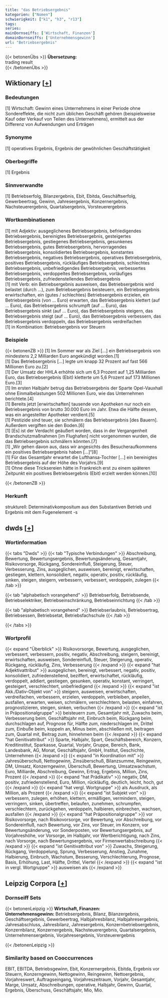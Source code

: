 ```yaml
---
title: "das Betriebsergebnis"
kategorien: ["Nomen"]
schwierigkeit: ["k1", "h3", "r13"]
tags:
series:
mainDornseiffs: ['Wirtschaft, Finanzen']
domainDornseiffs: ['Unternehmensgewinn']
url: "Betriebsergebnis"
---
```


{{< betonenÜbs >}}
**Übersetzung:**  
trading result  
{{< /betonenÜbs >}}

## Wiktionary [[+](https://de.wiktionary.org/wiki/Betriebsergebnis)]

### Bedeutungen
[1] Wirtschaft: Gewinn eines Unternehmens in einer Periode ohne Sondereffekte, die nicht zum üblichen Geschäft gehören (beispielsweise Kauf oder Verkauf von Teilen des Unternehmens), ermittelt aus der Differenz von Aufwendungen und Erträgen  

### Synonyme
[1] operatives Ergebnis, Ergebnis der gewöhnlichen Geschäftstätigkeit  

### Oberbegriffe
[1] Ergebnis  

### Sinnverwandte
[1] Betriebserfolg, Bilanzergebnis, Ebit, Ebitda, Geschäftserfolg, Gewerbeertrag, Gewinn, Jahresergebnis, Konzernergebnis, Nachsteuerergebnis, Quartalsergebnis, Vorsteuerergebnis  

### Wortkombinationen
[1] mit Adjektiv: ausgeglichenes Betriebsergebnis, befriedigendes Betriebsergebnis, bereinigtes Betriebsergebnis, gesteigertes Betriebsergebnis, gestiegenes Betriebsergebnis, gesunkenes Betriebsergebnis, gutes Betriebsergebnis, hervorragendes Betriebsergebnis, konsolidiertes Betriebsergebnis, konstantes Betriebsergebnis, negatives Betriebsergebnis, operatives Betriebsergebnis, positives Betriebsergebnis, rückläufiges Betriebsergebnis, schlechtes Betriebsergebnis, unbefriedigendes Betriebsergebnis, verbessertes Betriebsergebnis, verdoppeltes Betriebsergebnis, vorläufiges Betriebsergebnis, zufriedenstellendes Betriebsergebnis  
[1] mit Verb: ein Betriebsergebnis ausweisen, das Betriebsergebnis wird belastet (durch …), zum Betriebsergebnis beisteuern, ein Betriebsergebnis erwirtschaften, ein (gutes / schlechtes) Betriebsergebnis erzielen, ein Betriebsergebnis (von … Euro) erwarten, das Betriebsergebnis klettert (auf … Euro), das Betriebsergebnis schrumpft (auf … Euro), das Betriebsergebnis sinkt (auf … Euro), das Betriebsergebnis steigern, das Betriebsergebnis steigt (auf … Euro), das Betriebsergebnis verbessern, das Betriebsergebnis verdoppeln, das Betriebsergebnis verdreifachen  
[1] in Kombination: Betriebsergebnis vor Steuern  

### Beispiele
{{< betonenZB >}}
[1] Im Sommer war als Ziel […] ein Betriebsergebnis von mindestens 2,2 Milliarden Euro angekündigt worden.[1]  
[1] Das Betriebsergebnis […] legte um knapp 32 Prozent auf fast 566 Millionen Euro zu.[2]  
[1] Der Umsatz der HHLA erhöhte sich um 6,3 Prozent auf 1,25 Milliarden Euro, das Betriebsergebnis (Ebit) kletterte um 5,6 Prozent auf 173 Millionen Euro.[3]  
[1]  Im ersten Halbjahr betrug das Betriebsergebnis der Sparte Opel-Vauxhall ohne Einmalbelastungen 502 Millionen Euro, wie das Unternehmen berichtete.[4]  
[1] Bereits jetzt [erwirtschaften] tausende von Apotheken nur noch ein Betriebsergebnis von brutto 30.000 Euro im Jahr. Etwa die Hälfte dessen, was ein angestellter Apotheker verdient.[5]  
[1] Pestizide sind teuer, sie schmälern das Betriebsergebnis [des Bauern]. Außerdem vergiften sie den Boden.[6]  
[1] [Es] ist der Verdacht geäußert worden, dass in der Vergangenheit Brandschutzmaßnahmen [im Flughafen] nicht vorgenommen wurden, die das Betriebsergebnis schmälern könnten.[7]  
[1] „Wir gehen davon aus, dass wir angesichts des Besucheraufkommens ein positives Betriebsergebnis haben […]“[8]  
[1] Für das Gesamtjahr erwartet die Lufthansa-Tochter […] ein bereinigtes Betriebsergebnis auf der Höhe des Vorjahrs.[9]  
[1] Ohne diese Tricksereien hätte in Frankreich erst zu einem späteren Zeitpunkt ein positives Betriebsergebnis (Ebit) erzielt werden können.[10]  

{{< /betonenZB >}}
### Herkunft
strukturell: Determinativkompositum aus den Substantiven Betrieb und Ergebnis mit dem Fugenelement -s  



## dwds [[+](https://www.dwds.de/wb/Betriebsergebnis)]

### Wortinformation
{{< tabs "Dwds" >}}
{{< tab "Typische Verbindungen" >}}
Abschreibung, Bewertung, Bewertungsergebnis, Bewertungsänderung, Gesamtjahr, Risikovorsorge, Rückgang, Sondereinfluß, Steigerung, Steuer, Verbesserung, Zins, ausgeglichen, ausweisen, bereinigt, erwirtschaften, gestiegen, klettern, konsolidiert, negativ, operativ, positiv, rückläufig, sinken, steigen, steigern, verbessern, verbessert, verdoppeln, zulegen
{{< /tab >}}

{{< tab "alphabetisch vorangehend" >}}
Betriebserfolg, Betriebsende, Betriebselektriker, Betriebseinschränkung, Betriebseinrichtung
{{< /tab >}}

{{< tab "alphabetisch vorangehend" >}}
Betriebserlaubnis, Betriebsertrag, Betriebsessen, Betriebsetat, Betriebsfachschule
{{< /tab >}}

{{< /tabs >}}

### Wortprofil
{{< expand "Überblick" >}} Risikovorsorge, Bewertung, ausgeglichen, verbessert, verbessern, positiv, negativ, Abschreibung, steigern, bereinigt, erwirtschaften, ausweisen, Sondereinfluß, Steuer, Steigerung, operativ, Rückgang, rückläufig, Zins, Verbesserung {{< /expand >}}
{{< expand "hat Adjektivattribut" >}} ausgeglichen, bereinigt, verbessert, negativ, positiv, konsolidiert, zufriedenstellend, beziffert, erwirtschaftet, rückläufig, verdoppelt, addiert, gestiegen, gesunken, operativ, konstant, verringert, gesteigert, verschlechtert, unbefriedigend {{< /expand >}}
{{< expand "ist Akk./Dativ-Objekt von" >}} steigern, ausweisen, erwirtschaften, verdreifachen, verbessern, erzielen, verdoppeln, verbleiben, anpeilen, ausfallen, erwarten, weisen, schmälern, verschlechtern, belasten, einfahren, prognostizieren, steigen, sinken, verbuchen {{< /expand >}}
{{< expand "ist in Präpositionalgruppe" >}} beisteuern zum, Gesamtjahr mit, Zuwachs beim, Verbesserung beim, Geschäftsjahr mit, Einbruch beim, Rückgang beim, durchschlagen auf, Prognose für, Hälfte zum, niederschlagen im, Drittel zum, Einbuße beim, koppeln an, Minus beim, abschließen mit, beitragen zum, Quartal mit, Beitrag zum, hinnehmen beim {{< /expand >}}
{{< expand "hat Genitivattribut" >}} Sparte, Halbjahr, Spart, Geschäftsbereich, Konzern, Kreditinstitut, Sparkasse, Quartal, Vorjahr, Gruppe, Bereich, Bank, Landesbank, AG, Monat, Geschäftsjahr, GmbH, Institut, Geschichte, Unternehmen {{< /expand >}}
{{< expand "in Koordination mit" >}} Jahresüberschuß, Nettogewinn, Zinsüberschuß, Bilanzsumme, Reingewinn, DM, Umsatz, Konzerngewinn, Überschuß, Bewertung, Umsatzwachstum, Euro, Milliarde, Abschreibung, Gewinn, Ertrag, Ergebnis, Million, Zins, Prozent {{< /expand >}}
{{< expand "hat Prädikativ" >}} negativ, DM, positiv, zufriedenstellend, Euro, Million, rückläufig, deutlich, leicht, hoch, gut {{< /expand >}}
{{< expand "hat vergl. Wortgruppe" >}} als Ausdruck, als Million, als Prozent {{< /expand >}}
{{< expand "ist Subjekt von" >}} verbessern, zulegen, erhöhen, klettern, ermäßigen, vermindern, steigen, verringern, sinken, übertreffen, belaufen, zunehmen, schrumpfen, verschlechtern, zurückgehen, verdoppeln, halbieren, einbrechen, wachsen, ausfallen {{< /expand >}}
{{< expand "hat Präpositionalgruppe" >}} vor Risikovorsorge, nach Risikovorsorge, vor Bewertung, vor Abschreibung, vor Sondereinfluß, nach Bewertung, vor Zins, vor Steuer, im Konzern, vor Bewertungsänderung, vor Sonderposten, vor Bewertungsergebnis, auf Vorjahreshöhe, vor Vorsorge, im Halbjahr, vor Wertberichtigung, nach Zins, nach Vorsorge, nach Bewertungsergebnis, vor Firmenwertabschreibung {{< /expand >}}
{{< expand "ist Genitivattribut von" >}} Zuwachs, Steigerung, Rückgang, Verdoppelung, Sprung, Verbesserung, Anstieg, Zunahme, Halbierung, Einbruch, Wachstum, Besserung, Verschlechterung, Prognose, Basis, Erhöhung, Last, Hälfte, Drittel, Viertel {{< /expand >}}
{{< expand "ist in vergl. Wortgruppe" >}} ausweisen als {{< /expand >}}

## Leipzig Corpora [[+](https://corpora.uni-leipzig.de/en/res?word=Betriebsergebnis&corpusId=deu_newscrawl-public_2018)]

### Dornseiff Sets
{{< betonenLeipzig >}}
**Wirtschaft, Finanzen:**  
**Unternehmensgewinn:** Betriebsergebnis, Bilanz, Bilanzergebnis, Geschäftsergebnis, Gewerbeertrag, Halbjahresbilanz, Halbjahresergebnis, Jahresabschluss, Jahresbilanz, Jahresergebnis, Konzernbetriebsergebnis, Konzernbilanz, Konzernergebnis, Nachsteuerergebnis, Quartalsergebnis, Unternehmensergebnis, Vorjahresergebnis, Vorsteuerergebnis  

{{< /betonenLeipzig >}}

### Similarity based on Cooccurrences
EBIT, EBITDA, Betriebsgewinn, Ebit, Konzernergebnis, Ebitda, Ergebnis vor Steuern, Konzerngewinn, Nettogewinn, Reingewinn, Nettoergebnis, Vorjahreswert, Auftragseingang, Vorjahreszeitraum, Vorjahr, Gesamtjahr, Marge, Umsatz, Abschreibungen, operative, Halbjahr, Gewinn, Quartal, Ergebnis, Überschuss, Geschäftsjahr, Mio, Mio.


